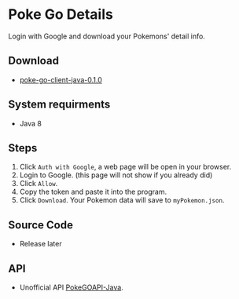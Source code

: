 # Poke Go Details

Login with Google and download your Pokemons' detail info.

## Download

 * [poke-go-client-java-0.1.0](https://github.com/ronald8192/poke-go-client-java/releases/download/0.1.0/poke-go-client-java-0.1.0.jar)

## System requirments

 * Java 8

## Steps

 1. Click `Auth with Google`, a web page will be open in your browser.
 1. Login to Google. (this page will not show if you already did)
 1. Click `Allow`.
 1. Copy the token and paste it into the program.
 1. Click `Download`. Your Pokemon data will save to `myPokemon.json`.

## Source Code 

 * Release later

## API

 * Unofficial API [PokeGOAPI-Java](https://github.com/Grover-c13/PokeGOAPI-Java).
